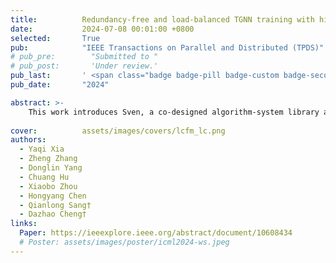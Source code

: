 ```yaml
---
title:          Redundancy-free and load-balanced TGNN training with hierarchical pipeline parallelism
date:           2024-07-08 00:01:00 +0800
selected:       True
pub:            "IEEE Transactions on Parallel and Distributed (TPDS)"
# pub_pre:        "Submitted to "
# pub_post:       'Under review.'
pub_last:       ' <span class="badge badge-pill badge-custom badge-secondary">Journal</span><span class="badge badge-pill badge-custom badge-danger">CCF-A</span>'
pub_date:       "2024"

abstract: >-
    This work introduces Sven, a co-designed algorithm-system library aimed at accelerating TGNN training on a multi-GPU platform.
  
cover:          assets/images/covers/lcfm_lc.png
authors:
  - Yaqi Xia
  - Zheng Zhang
  - Donglin Yang
  - Chuang Hu
  - Xiaobo Zhou
  - Hongyang Chen
  - Qianlong Sang†
  - Dazhao Cheng†
links:
  Paper: https://ieeexplore.ieee.org/abstract/document/10608434
  # Poster: assets/images/poster/icml2024-ws.jpeg
---
```

